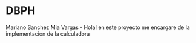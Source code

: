 # DBPH
Mariano Sanchez
Mia Vargas - Hola! en este proyecto me encargare de la implementacion de la calculadora
